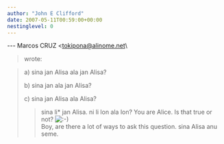 ```yaml
---
author: "John E Clifford"
date: 2007-05-11T00:59:00+00:00
nestinglevel: 0
---
```

\---
 Marcos CRUZ <[tokipona@alinome.net](mailto://tokipona@alinome.net)\
> wrote:

> 
> a) sina jan Alisa ala jan Alisa?
> 
> b) sina jan ala jan Alisa?
> 
> c) sina jan Alisa ala Alisa?
>> sina li\* jan Alisa. ni li lon ala lon?
>> You are Alice. Is that true or not? ![:-)](images/smilies/icon_e_smile.gif "Smile")\
>Boy, are there a lot of ways to ask this question. sina Alisa anu seme.